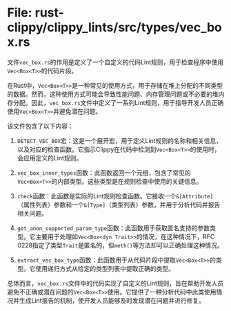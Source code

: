 # File: rust-clippy/clippy_lints/src/types/vec_box.rs

文件`vec_box.rs`的作用是定义了一个自定义的代码Lint规则，用于检查程序中使用`Vec<Box<T>>`的代码片段。

在Rust中，`Vec<Box<T>>`是一种常见的使用方式，用于存储在堆上分配的不同类型的数据。然而，这种使用方式可能会导致性能问题、内存管理问题或不必要的堆内存分配。因此，`vec_box.rs`文件中定义了一系列Lint规则，用于指导开发人员正确使用`Vec<Box<T>>`并避免潜在问题。

该文件包含了以下内容：

1. `DETECT_VEC_BOX`宏：这是一个展开宏，用于定义Lint规则的名称和相关信息，以及对应的检查函数。它指示Clippy在代码中检测到`Vec<Box<T>>`的使用时，会应用定义的Lint规则。

2. `vec_box_inner_types`函数：此函数返回一个元组，包含了常见的`Vec<Box<T>>`的内部类型。这些类型是在规则检查中使用的关键信息。

3. `check`函数：此函数是实际的Lint规则检查函数。它接收一个`&[Attribute]`（属性列表）参数和一个`&[Type]`（类型列表）参数，并用于分析代码并报告相关问题。

4. `get_anon_supported_param_type`函数：此函数用于获取匿名支持的参数类型。它主要用于处理如`Vec<Box<dyn Trait>>`的情况，在这种情况下，RFC 0228指定了类型`Trait`是匿名的，但`meth()`等方法却可以正确处理这种情况。

5. `extract_vec_box_type`函数：此函数用于从代码片段中提取`Vec<Box<T>>`的类型。它使用递归方式从给定的类型列表中提取正确的类型。

总体而言，`vec_box.rs`文件中的代码实现了自定义的Lint规则，旨在帮助开发人员避免不正确或潜在问题的`Vec<Box<T>>`使用。它提供了一种分析代码中此类使用情况并生成Lint报告的机制，使开发人员能够及时发现潜在问题并进行修复。

